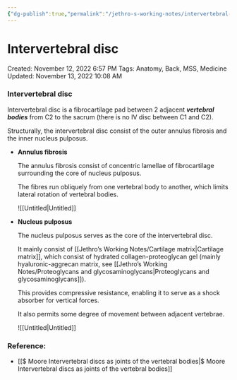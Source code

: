 ```yaml
---
{"dg-publish":true,"permalink":"/jethro-s-working-notes/intervertebral-disc/","dgPassFrontmatter":true}
---
```



# Intervertebral disc

Created: November 12, 2022 6:57 PM
Tags: Anatomy, Back, MSS, Medicine
Updated: November 13, 2022 10:08 AM

### Intervertebral disc

Intervertebral disc is a fibrocartilage pad between 2 adjacent *****************vertebral bodies***************** from C2 to the sacrum (there is no IV disc between C1 and C2).

Structurally, the intervertebral disc consist of the outer annulus fibrosis and the inner nucleus pulposus.

- ******************************Annulus fibrosis******************************
    
    The annulus fibrosis consist of concentric lamellae of fibrocartilage surrounding the core of nucleus pulposus.
    
    The fibres run obliquely from one vertebral body to another, which limits lateral rotation of vertebral bodies.
    
    ![[Untitled\|Untitled]]
    
- ********************************Nucleus pulposus********************************
    
    The nucleus pulposus serves as the core of the intervertebral disc.
    
    It mainly consist of [[Jethro’s Working Notes/Cartilage matrix\|Cartilage matrix]], which consist of hydrated collagen-proteoglycan gel (mainly hyaluronic-aggrecan matrix, see [[Jethro’s Working Notes/Proteoglycans and glycosaminoglycans\|Proteoglycans and glycosaminoglycans]]).
    
    This provides compressive resistance, enabling it to serve as a shock absorber for vertical forces.
    
    It also permits some degree of movement between adjacent vertebrae.
    
    ![[Untitled\|Untitled]]
    

### Reference:

- [[$ Moore  Intervertebral discs as joints of the vertebral bodies\|$ Moore  Intervertebral discs as joints of the vertebral bodies]]